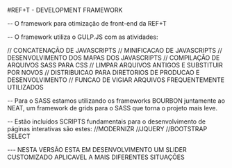 #REF+T - DEVELOPMENT FRAMEWORK


-- O framework para otimização de front-end da REF+T



-- O framework utiliza o GULP.JS com as atividades:

// CONCATENAÇÃO DE JAVASCRIPTS
// MINIFICACAO DE JAVASCRIPTS
// DESENVOLVIMENTO DOS MAPAS DOS JAVASCRIPTS
// COMPILAÇÃO DE ARQUIVOS SASS PARA CSS
// LIMPAR ARQUIVOS ANTIGOS E SUBSTITUIR POR NOVOS
// DISTRIBUICAO PARA DIRETORIOS DE PRODUCAO E DESENVOLVIMENTO
// FUNCAO DE VIGIAR ARQUIVOS FREQUENTEMENTE UTILIZADOS


-- Para o SASS estamos utilizando os frameworks BOURBON juntamente ao NEAT, um framework de grids para o SASS que torna o projeto mais leve.

-- Estão incluídos SCRIPTS fundamentais para o desenvolvimento de páginas interativas são estes:
//MODERNIZR
//JQUERY
//BOOTSTRAP SELECT




--- NESTA VERSÃO ESTA EM DESENVOLVIMENTO UM SLIDER CUSTOMIZADO APLICAVEL A MAIS DIFERENTES SITUAÇÕES

